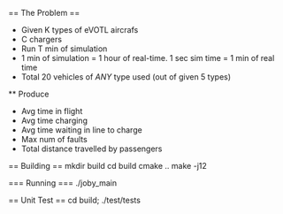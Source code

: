 == The Problem ==
* Given K types of eVOTL aircrafs
* C chargers
* Run T min of simulation
* 1 min of simulation = 1 hour of real-time. 1 sec sim time = 1 min of real time
* Total 20 vehicles of *ANY* type used (out of given 5 types)

** Produce
* Avg time in flight
* Avg time charging
* Avg time waiting in line to charge
* Max num of faults
* Total distance travelled by passengers

== Building ==
mkdir build
cd build
cmake ..
make -j12

=== Running ===
./joby_main

== Unit Test ==
cd build; ./test/tests
